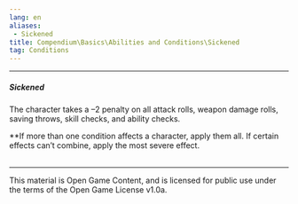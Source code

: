 ```yaml
---
lang: en
aliases:
 - Sickened
title: Compendium\Basics\Abilities and Conditions\Sickened
tag: Conditions
---
```


---
##### Sickened

The character takes a –2 penalty on all attack rolls, weapon damage rolls, saving throws, skill checks, and ability checks.

**If more than one condition affects a character, apply them all. If certain effects can’t combine, apply the most severe effect.
<br><br>

---

This material is Open Game Content, and is licensed for public use under the terms of the Open Game License v1.0a.
